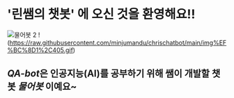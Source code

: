 # **'린쌤의 챗봇'** 에 오신 것을 환영해요!!

![물어봇 2](https://user-images.githubusercontent.com/81283008/128823697-ef5ff547-c90b-485c-aa1d-299594aa37de.PNG)
!(https://raw.githubusercontent.com/minjumandu/chrischatbot/main/img%EF%BC%8D1%2C405.gif)

## *QA-bot*은 인공지능(AI)를 공부하기 위해 쌤이 개발할 챗봇 *물어봇* 이예요~

